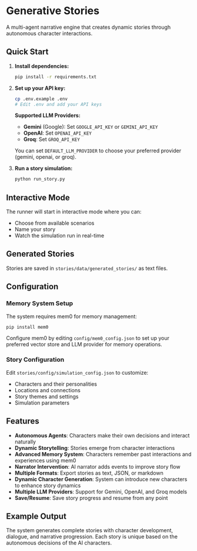 # Generative Stories

A multi-agent narrative engine that creates dynamic stories through autonomous character interactions.

## Quick Start

1. **Install dependencies:**
   ```bash
   pip install -r requirements.txt
   ```

2. **Set up your API key:**
   ```bash
   cp .env.example .env
   # Edit .env and add your API keys
   ```

   **Supported LLM Providers:**
   - **Gemini** (Google): Set `GOOGLE_API_KEY` or `GEMINI_API_KEY`
   - **OpenAI**: Set `OPENAI_API_KEY`
   - **Groq**: Set `GROQ_API_KEY`
   
   You can set `DEFAULT_LLM_PROVIDER` to choose your preferred provider (gemini, openai, or groq).

3. **Run a story simulation:**
   ```bash
   python run_story.py
   ```

## Interactive Mode

The runner will start in interactive mode where you can:
- Choose from available scenarios
- Name your story
- Watch the simulation run in real-time

## Generated Stories

Stories are saved in `stories/data/generated_stories/` as text files.

## Configuration

### Memory System Setup

The system requires mem0 for memory management:

```bash
pip install mem0
```

Configure mem0 by editing `config/mem0_config.json` to set up your preferred vector store and LLM provider for memory operations.

### Story Configuration

Edit `stories/config/simulation_config.json` to customize:
- Characters and their personalities
- Locations and connections
- Story themes and settings
- Simulation parameters

## Features

- **Autonomous Agents**: Characters make their own decisions and interact naturally
- **Dynamic Storytelling**: Stories emerge from character interactions
- **Advanced Memory System**: Characters remember past interactions and experiences using mem0
- **Narrator Intervention**: AI narrator adds events to improve story flow
- **Multiple Formats**: Export stories as text, JSON, or markdown
- **Dynamic Character Generation**: System can introduce new characters to enhance story dynamics
- **Multiple LLM Providers**: Support for Gemini, OpenAI, and Groq models
- **Save/Resume**: Save story progress and resume from any point

## Example Output

The system generates complete stories with character development, dialogue, and narrative progression. Each story is unique based on the autonomous decisions of the AI characters.